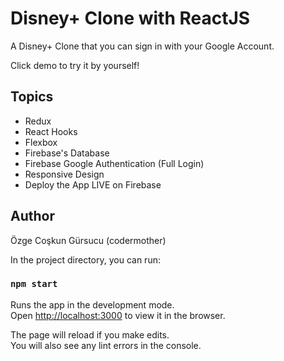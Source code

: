 # Disney+ Clone with ReactJS

A Disney+ Clone that you can sign in with your Google Account.

Click demo to try it by yourself!

## Topics

- Redux
- React Hooks
- Flexbox
- Firebase's Database
- Firebase Google Authentication (Full Login)
- Responsive Design
- Deploy the App LIVE on Firebase

## Author

Özge Coşkun Gürsucu (codermother)

In the project directory, you can run:

### `npm start`

Runs the app in the development mode.\
Open [http://localhost:3000](http://localhost:3000) to view it in the browser.

The page will reload if you make edits.\
You will also see any lint errors in the console.
